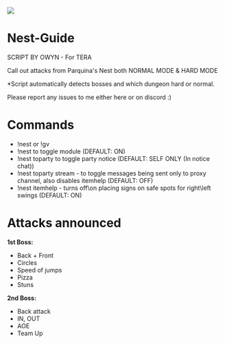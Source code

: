 <img src=http://u.cubeupload.com/Owyn/penguin.jpg>

# Nest-Guide

SCRIPT BY OWYN - For TERA

Call out attacks from Parquina's Nest both NORMAL MODE & HARD MODE

*Script automatically detects bosses and which dungeon hard or normal.

Please report any issues to me either here or on discord :)

# Commands 
- !nest or !gv
- !nest to toggle module (DEFAULT: ON)
- !nest toparty to toggle party notice (DEFAULT: SELF ONLY (In notice chat))
- !nest toparty stream - to toggle messages being sent only to proxy channel, also disables itemhelp (DEFAULT: OFF)
- !nest itemhelp - turns off\on placing signs on safe spots for right\left swings (DEFAULT: ON)

# Attacks announced

**1st Boss:**
- Back + Front 
- Circles 
- Speed of jumps
- Pizza
- Stuns

**2nd Boss:**
- Back attack
- IN, OUT
- AOE
- Team Up
